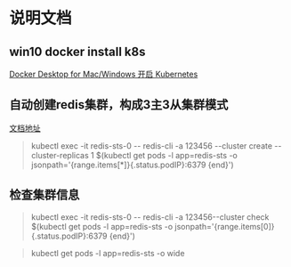 # 说明文档
## win10 docker install k8s
[Docker Desktop for Mac/Windows 开启 Kubernetes](https://github.com/AliyunContainerService/k8s-for-docker-desktop) 

## 自动创建redis集群，构成3主3从集群模式
[文档地址](http://t.csdn.cn/8PsMx)
> kubectl exec -it redis-sts-0 -- redis-cli -a 123456 --cluster create --cluster-replicas 1 $(kubectl get pods -l app=redis-sts -o jsonpath='{range.items[*]}{.status.podIP}:6379 {end}')

## 检查集群信息
> kubectl exec -it redis-sts-0 -- redis-cli -a 123456--cluster check  $(kubectl get pods -l app=redis-sts -o jsonpath='{range.items[0]}{.status.podIP}:6379 {end}')

> kubectl  get pods -l app=redis-sts -o wide

